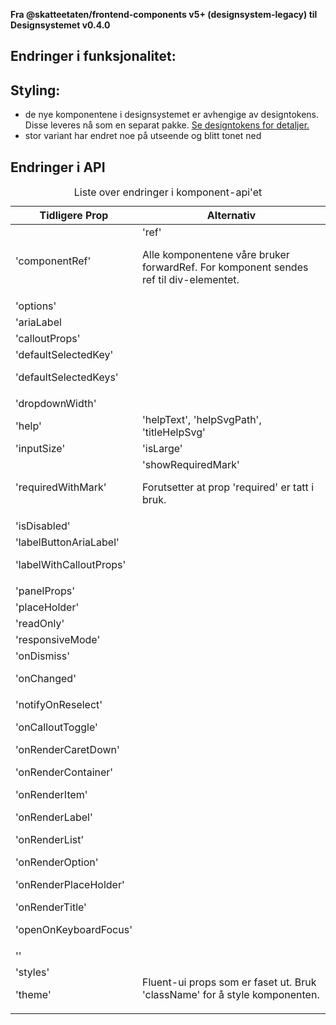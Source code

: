 **Fra @skatteetaten/frontend-components v5+ (designsystem-legacy) til Designsystemet v0.4.0**

## Endringer i funksjonalitet:

## Styling:

- de nye komponentene i designsystemet er avhengige av designtokens. Disse leveres nå som en separat pakke. <a class="brodtekst-link" href="#section-designtokens-deprecated">Se designtokens for detaljer.</a>
- stor variant har endret noe på utseende og blitt tonet ned

## Endringer i API

<!-- For full API-dokumentasjon, vennligst se på <a class="brodtekst-link" href="https://www.skatteetaten.no/stilogtone/designsystemet/komponenter/dropdown/">Dropdown komponent</a> på dokumentasjonssiden til designsystemet.
// TODO FRONT-1210 EPI-dokumentasjon -->

<div class="migration-tabell">
<table>
<caption>Liste over endringer i komponent-api'et</caption>
<thead><tr><th>Tidligere Prop</th><th>Alternativ</th></tr></thead>
<tbody>
<tr>
<td>'componentRef'</td>
<td>'ref'

Alle komponentene våre bruker forwardRef. For komponent sendes ref til div-elementet.

</td>
</tr>

<tr>
<td>'options'</td>
<td></td>
</tr>
<tr>
<td>'ariaLabel</td>
<td></td>
</tr>
<tr>
<td>'calloutProps'</td>
<td></td>
</tr>
<tr>
<td>'defaultSelectedKey'

'defaultSelectedKeys'

</td>
<td></td>
</tr>

<tr>
<td>'dropdownWidth'</td>
<td></td>
</tr>

<tr>
<td>'help'</td>
<td>'helpText', 'helpSvgPath', 'titleHelpSvg'</td>
</tr>

<tr>
<td>'inputSize'</td>
<td>'isLarge'</td>
</tr>

<tr>
<td>'requiredWithMark'
</td>
<td>'showRequiredMark'

Forutsetter at prop 'required' er tatt i bruk.

</td>
</tr>

<tr>
<td>'isDisabled'</td>
<td></td>
</tr>

<tr>
<td>'labelButtonAriaLabel'

'labelWithCalloutProps'

</td>
<td></td>
</tr>

<tr>
<td>'panelProps'</td>
<td></td>
</tr>

<tr>
<td>'placeHolder'</td>
<td></td>
</tr>

<tr>
<td>'readOnly'</td>
<td></td>
</tr>

<tr>
<td>'responsiveMode'</td>
<td></td>
</tr>

<tr>
<td>'onDismiss'

'onChanged'</td>

<td></td>
</tr>

<tr>
<td>
'notifyOnReselect'

'onCalloutToggle'

'onRenderCaretDown'

'onRenderContainer'

'onRenderItem'

'onRenderLabel'

'onRenderList’

'onRenderOption'

'onRenderPlaceHolder'

'onRenderTitle'

'openOnKeyboardFocus'

</td>
<td></td>
</tr>

<tr>
<td>''</td>
<td></td>
</tr>

<tr>
<td>'styles'

'theme'</td>

<td>Fluent-ui props som er faset ut. Bruk 'className' for å style komponenten.</td>
</tr>
</tbody>
</table>
</div>
